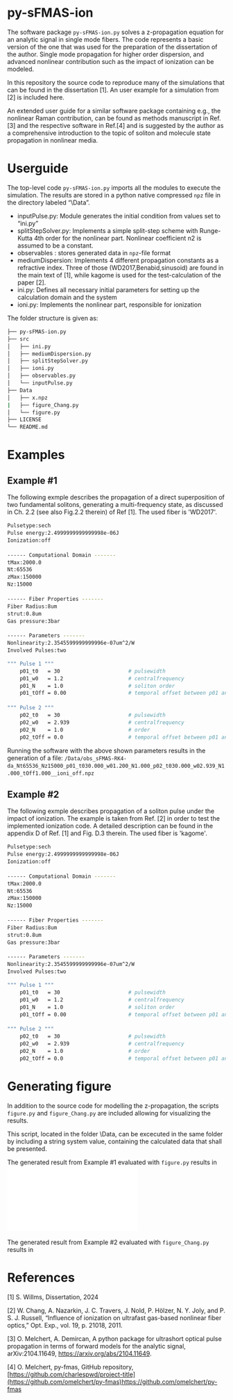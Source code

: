 # py-sFMAS-ion
The software package `py-sFMAS-ion.py` solves a z-propagation equation for an analytic signal in single mode fibers. The code represents a basic version of the one that was used for the preparation of the dissertation of the author. Single mode propagation for higher order dispersion, and advanced nonlinear contribution such as the impact of ionization can be modeled.

In this repository the source code to reproduce many of the simulations that can be found in the dissertation [1]. An user example for a simulation from [2] is included here.

An extended user guide for a similar software package containing e.g., the nonlinear Raman contribution, can be found as methods manuscript in Ref.[3] and the respective software in Ref.[4]
and is suggested by the author as a comprehensive introduction to the topic of soliton and molecule state propagation in nonlinear media.

# Userguide

The top-level code `py-sFMAS-ion.py` imports all the modules to execute the simulation. The results are stored in a python native compressed `npz` file in the directory labeled “\Data”.

- inputPulse.py: Module generates the initial condition from values set to “ini.py”
- splitStepSolver.py: Implements a simple split-step scheme with Runge-Kutta 4th order for the nonlinear part. Nonlinear coefficient n2 is assumed to be a constant.
- observables : stores generated data in `npz`-file format
- mediumDispersion: Implements 4 different propagation constants as a refractive index. Three of those (WD2017,Benabid,sinusoid) are found in the main text of [1], while kagome is used for the test-calculation of the paper [2].
- ini.py: Defines all necessary initial parameters for setting up the calculation domain and the system
- ioni.py: Implements the nonlinear part, responsible for ionization


The folder structure is given as:

```bash
├── py-sFMAS-ion.py
├── src
│   ├── ini.py
│   ├── mediumDispersion.py
│   ├── splitStepSolver.py
│   ├── ioni.py
│   ├── observables.py
│   └── inputPulse.py
├── Data
│   ├── x.npz
|   ├── figure_Chang.py
│   └── figure.py
├── LICENSE
└── README.md

```

# Examples

## Example #1

The following exmple describes the propagation of a direct superposition of two fundamental solitons, generating a multi-frequency state, as discussed in Ch. 2.2 (see also Fig.2.2 therein) of Ref [1]. The used fiber is 'WD2017'.

```bash
Pulsetype:sech
Pulse energy:2.4999999999999998e-06J
Ionization:off

------ Computational Domain -------
tMax:2000.0
Nt:65536
zMax:150000
Nz:15000

------ Fiber Properties -------
Fiber Radius:8um
strut:0.8um
Gas pressure:3bar

------ Parameters -------
Nonlinearity:2.3545599999999996e-07um^2/W
Involved Pulses:two
```

```bash
""" Pulse 1 """
    p01_t0   = 30                      # pulsewidth
    p01_w0   = 1.2                     # centralfrequency
    p01_N    = 1.0                     # soliton order         
    p01_tOff = 0.00                    # temporal offset between p01 and p02
   
""" Pulse 2 """
    p02_t0   = 30                      # pulsewidth
    p02_w0   = 2.939                   # centralfrequency    
    p02_N    = 1.0                     # order
    p02_tOff = 0.0                     # temporal offset between p01 and p02
```

Running the software with the above shown parameters results in the generation of a file: `/Data/obs_sFMAS-RK4-da_Nt65536_Nz15000_p01_t030.000_w01.200_N1.000_p02_t030.000_w02.939_N1.000_tOff1.000__ioni_off.npz`


## Example #2

The following exmple describes propagation of a soliton pulse under the impact of ionization. The example is taken from Ref. [2] in order to test the implemented ionization code. A detailed description can be found in the appendix D of Ref. [1] and Fig. D.3 therein. The used fiber is 'kagome'.

```bash
Pulsetype:sech
Pulse energy:2.4999999999999998e-06J
Ionization:off

------ Computational Domain -------
tMax:2000.0
Nt:65536
zMax:150000
Nz:15000

------ Fiber Properties -------
Fiber Radius:8um
strut:0.8um
Gas pressure:3bar

------ Parameters -------
Nonlinearity:2.3545599999999996e-07um^2/W
Involved Pulses:two
```

```bash
""" Pulse 1 """
    p01_t0   = 30                      # pulsewidth
    p01_w0   = 1.2                     # centralfrequency
    p01_N    = 1.0                     # soliton order         
    p01_tOff = 0.00                    # temporal offset between p01 and p02
   
""" Pulse 2 """
    p02_t0   = 30                      # pulsewidth
    p02_w0   = 2.939                   # centralfrequency    
    p02_N    = 1.0                     # order
    p02_tOff = 0.0                     # temporal offset between p01 and p02
```

# Generating figure

In addition to the source code for modelling the z-propagation, the scripts `figure.py` and `figure_Chang.py` are included allowing for visualizing the results.

This script, located in the folder \Data, can be excecuted in the same folder by including a string system value, containing the calculated data that shall be presented. 

The generated result from Example #1 evaluated with `figure.py` results in ![Fig.1](FIGS/obs_sFMAS-RK4-da_Nt65536_Nz15000_p01_t030.000_w01.200_N1.000_p02_t030.000_w02.939_N1.000_tOff1.000__ioni_off_T.pdf)

The generated result from Example #2 evaluated with `figure_Chang.py` results in 

# References

[1] S. Willms, Dissertation, 2024

[2] W. Chang, A. Nazarkin, J. C. Travers, J. Nold, P. Hölzer, N. Y. Joly, and P. S. J. Russell, “Influence of ionization on ultrafast gas-based nonlinear fiber optics,” Opt. Exp., vol. 19, p. 21018, 2011.

[3] O. Melchert, A. Demircan, A python package for ultrashort optical pulse propagation in terms of forward models for the analytic signal, arXiv:2104.11649, https://arxiv.org/abs/2104.11649.

[4] O. Melchert, py-fmas,  GitHub repository, [https://github.com/charlespwd/project-title](https://github.com/omelchert/py-fmas)https://github.com/omelchert/py-fmas


